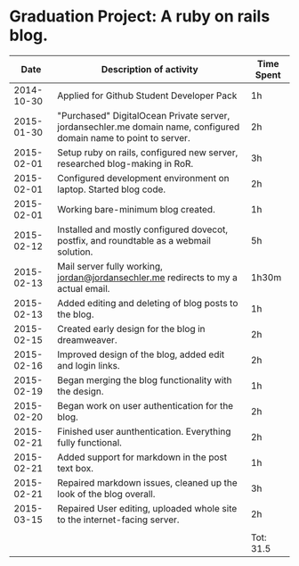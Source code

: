 Graduation Project: A ruby on rails blog.
======

| Date       | Description of activity                                                                                           | Time Spent |
|------------|-------------------------------------------------------------------------------------------------------------------|------------|
| 2014-10-30 | Applied for Github Student Developer Pack                                                                         | 1h         |
| 2015-01-30 | "Purchased" DigitalOcean Private server, jordansechler.me domain name, configured domain name to point to server. | 2h         |
| 2015-02-01 | Setup ruby on rails, configured new server, researched blog-making in RoR.                                        | 3h         |
| 2015-02-01 | Configured development environment on laptop. Started blog code.                                                  | 2h         |
| 2015-02-01 | Working bare-minimum blog created.                                                                                | 1h         |
| 2015-02-12 | Installed and mostly configured dovecot, postfix, and roundtable as a webmail solution.                           | 5h         |
| 2015-02-13 | Mail server fully working, jordan@jordansechler.me redirects to my a actual email.                                | 1h30m      |
| 2015-02-13 | Added editing and deleting of blog posts to the blog.                                                             | 1h         |
| 2015-02-15 | Created early design for the blog in dreamweaver.                                                                 | 2h         |
| 2015-02-16 | Improved design of the blog, added edit and login links.                                                          | 2h         |
| 2015-02-19 | Began merging the blog functionality with the design.                                                             | 1h         |
| 2015-02-20 | Began work on user authentication for the blog.                                                                   | 2h         |
| 2015-02-21 | Finished user aunthentication. Everything fully functional.                                                       | 2h         |
| 2015-02-21 | Added support for markdown in the post text box.                                                                  | 1h         |
| 2015-02-21 | Repaired markdown issues, cleaned up the look of the blog overall.                                                | 3h         |
| 2015-03-15 | Repaired User editing, uploaded whole site to the internet-facing server.                                         | 2h         |
|            |                                                                                                                   |            |
|            |                                                                                                                   | Tot: 31.5  |

